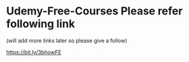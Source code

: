 # Udemy-Free-Courses Please refer following link
(will add more links later so please give a follow)

https://bit.ly/3bhowFE
